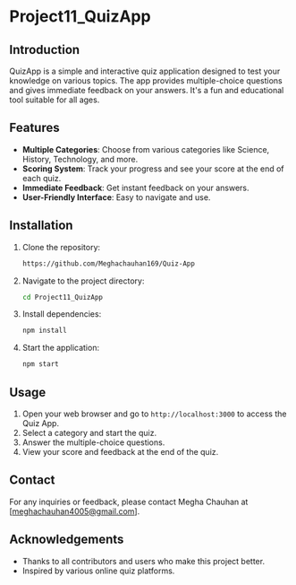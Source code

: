 # Project11_QuizApp

## Introduction
QuizApp is a simple and interactive quiz application designed to test your knowledge on various topics. The app provides multiple-choice questions and gives immediate feedback on your answers. It's a fun and educational tool suitable for all ages.

## Features
- **Multiple Categories**: Choose from various categories like Science, History, Technology, and more.
- **Scoring System**: Track your progress and see your score at the end of each quiz.
- **Immediate Feedback**: Get instant feedback on your answers.
- **User-Friendly Interface**: Easy to navigate and use.

## Installation

1. Clone the repository:
    ```bash
    https://github.com/Meghachauhan169/Quiz-App
    ```

2. Navigate to the project directory:
    ```bash
    cd Project11_QuizApp
    ```

3. Install dependencies:
    ```bash
    npm install
    ```

4. Start the application:
    ```bash
    npm start
    ```

## Usage
1. Open your web browser and go to `http://localhost:3000` to access the Quiz App.
2. Select a category and start the quiz.
3. Answer the multiple-choice questions.
4. View your score and feedback at the end of the quiz.


## Contact
For any inquiries or feedback, please contact Megha Chauhan at [meghachauhan4005@gmail.com].

## Acknowledgements
- Thanks to all contributors and users who make this project better.
- Inspired by various online quiz platforms.

